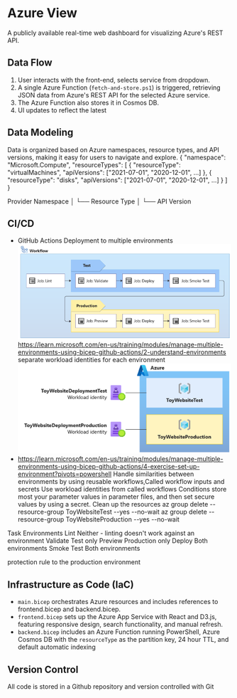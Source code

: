 # Azure View
A publicly available real-time web dashboard for visualizing Azure's REST API.

## Data Flow
1. User interacts with the front-end, selects service from dropdown.
2. A single Azure Function (`fetch-and-store.ps1`) is triggered, retrieving JSON data from Azure's REST API for the selected Azure service.
3. The Azure Function also stores it in Cosmos DB.
4. UI updates to reflect the latest

## Data Modeling
Data is organized based on Azure namespaces, resource types, and API versions, making it easy for users to navigate and explore.
{
    "namespace": "Microsoft.Compute",
    "resourceTypes": [
        {
            "resourceType": "virtualMachines",
            "apiVersions": ["2021-07-01", "2020-12-01", ...]
        },
        {
            "resourceType": "disks",
            "apiVersions": ["2021-07-01", "2020-12-01", ...]
        }
    ]
}

Provider Namespace
│
└── Resource Type
    │
    └── API Version
## CI/CD
- GitHub Actions Deployment to multiple environments
![Alt text](image-3.png)
https://learn.microsoft.com/en-us/training/modules/manage-multiple-environments-using-bicep-github-actions/2-understand-environments
separate workload identities for each environment
![Alt text](image-1.png)
- https://learn.microsoft.com/en-us/training/modules/manage-multiple-environments-using-bicep-github-actions/4-exercise-set-up-environment?pivots=powershell
Handle similarities between environments by using reusable workflows,Called workflow inputs and secrets
Use workload identities from called workflows
Conditions
store most your parameter values in parameter files, and then set secure values by using a secret.
Clean up the resources
az group delete --resource-group ToyWebsiteTest --yes --no-wait
az group delete --resource-group ToyWebsiteProduction --yes --no-wait



Task	Environments
Lint	Neither - linting doesn't work against an environment
Validate	Test only
Preview	Production only
Deploy	Both environments
Smoke Test	Both environments

 protection rule to the production environment

## Infrastructure as Code (IaC)
- `main.bicep` orchestrates Azure resources and includes references to frontend.bicep and backend.bicep.
- `frontend.bicep` sets up the Azure App Service with React and D3.js, featuring responsive design, search functionality, and manual refresh.
- `backend.bicep` includes an Azure Function running PowerShell, Azure Cosmos DB with the `resourceType` as the partition key, 24 hour TTL, and default automatic indexing

## Version Control
All code is stored in a Github repository and version controlled with Git